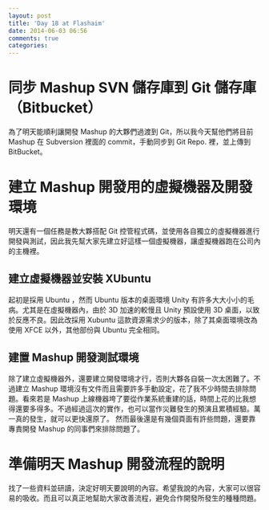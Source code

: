 ```yaml
---
layout: post
title: 'Day 18 at Flashaim'
date: 2014-06-03 06:56
comments: true
categories: 
---
```

# 同步 Mashup SVN 儲存庫到 Git 儲存庫（Bitbucket）
為了明天能順利讓開發 Mashup 的大夥們過渡到 Git，所以我今天幫他們將目前 Mashup 在 Subversion 裡面的 commit，手動同步到 Git Repo. 裡，並上傳到 BitBucket。

# 建立 Mashup 開發用的虛擬機器及開發環境
明天還有一個任務是教大夥搭配 Git 控管程式碼，並使用各自獨立的虛擬機器進行開發與測試，因此我先幫大家先建立好這樣一個虛擬機器，讓虛擬機器跑在公司內的主機裡。

## 建立虛擬機器並安裝 XUbuntu
起初是採用 Ubuntu ，然而 Ubuntu 版本的桌面環境 Unity 有許多大大小小的毛病。尤其是在虛擬機器內，由於 3D 加速的較慢且 Unity 預設使用 3D 桌面，以致於反應不良。因此改採用 Xubuntu 這款資源需求少的版本，除了其桌面環境改為使用 XFCE 以外，其他部份與 Ubuntu 完全相同。

## 建置 Mashup 開發測試環境
除了建立虛擬機器外，還要建立開發環境才行，否則大夥各自裝一次太困難了。不過建立 Mashup 環境沒有文件而且需要許多手動設定，花了我不少時間去排除問題。看來若是 Mashup 上線機器垮了要從作業系統重建的話，時間上花的比我想得還要多得多。不過經過這次的實作，也可以當作災難發生的預演且累積經驗。萬一真的發生，就可以更快還原了。
然而最後還是有幾個頁面有許些問題，還要靠專責開發 Mashup 的同事們來排除問題了。

# 準備明天 Mashup 開發流程的說明
找了一些資料並研讀，決定好明天要說明的內容。希望我說的內容，大家可以很容易的吸收。而且可以真正地幫助大家改善流程，避免合作開發所發生的種種問題。

